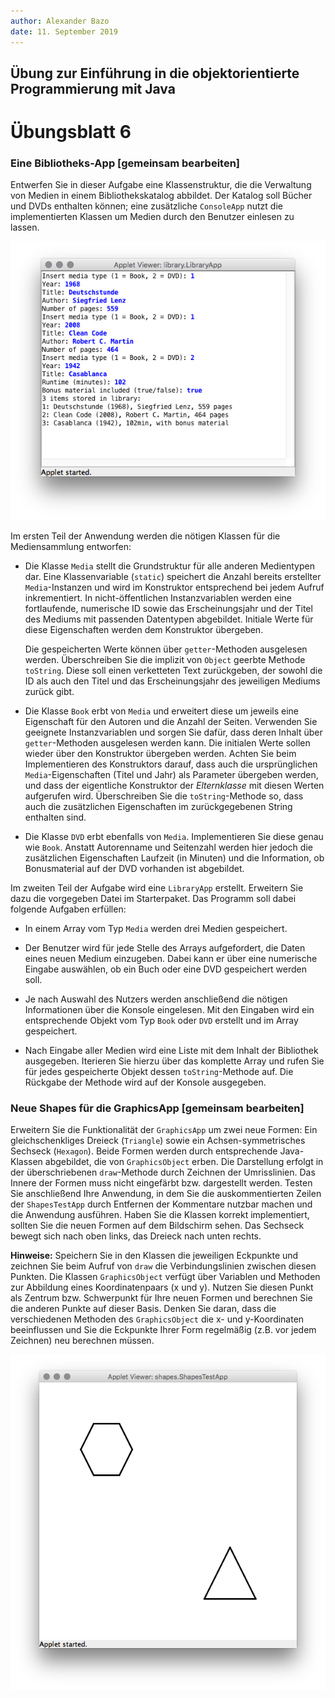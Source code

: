 ```yaml
---
author:	Alexander Bazo
date: 11. September 2019
---
```



## Übung zur Einführung in die objektorientierte Programmierung mit Java

# Übungsblatt 6

### **Eine Bibliotheks-App [gemeinsam bearbeiten]**

Entwerfen Sie in dieser Aufgabe eine Klassenstruktur, die die Verwaltung
von Medien in einem Bibliothekskatalog abbildet. Der Katalog soll Bücher
und DVDs enthalten können; eine zusätzliche `ConsoleApp` nutzt die
implementierten Klassen um Medien durch den Benutzer einlesen zu
lassen.

![image](img/screenshot_library.png)

Im ersten Teil der Anwendung werden die nötigen Klassen für die
Mediensammlung entworfen:

-   Die Klasse `Media` stellt die Grundstruktur für alle anderen
    Medientypen dar. Eine Klassenvariable (`static`) speichert die
    Anzahl bereits erstellter `Media`-Instanzen und wird im Konstruktor
    entsprechend bei jedem Aufruf inkrementiert. In nicht-öffentlichen
    Instanzvariablen werden eine fortlaufende, numerische ID sowie das
    Erscheinungsjahr und der Titel des Mediums mit passenden Datentypen
    abgebildet. Initiale Werte für diese Eigenschaften werden dem
    Konstruktor übergeben.

    Die gespeicherten Werte können über `getter`-Methoden ausgelesen
    werden. Überschreiben Sie die implizit von `Object` geerbte Methode
    `toString`. Diese soll einen verketteten Text zurückgeben, der
    sowohl die ID als auch den Titel und das Erscheinungsjahr des
    jeweiligen Mediums zurück gibt.

-   Die Klasse `Book` erbt von `Media` und erweitert diese um jeweils
    eine Eigenschaft für den Autoren und die Anzahl der Seiten.
    Verwenden Sie geeignete Instanzvariablen und sorgen Sie dafür, dass
    deren Inhalt über `getter`-Methoden ausgelesen werden kann. Die
    initialen Werte sollen wieder über den Konstruktor übergeben werden.
    Achten Sie beim Implementieren des Konstruktors darauf, dass auch
    die ursprünglichen `Media`-Eigenschaften (Titel und Jahr) als
    Parameter übergeben werden, und dass der eigentliche Konstruktor der
    *Elternklasse* mit diesen Werten aufgerufen wird. Überschreiben Sie
    die `toString`-Methode so, dass auch die zusätzlichen Eigenschaften
    im zurückgegebenen String enthalten sind.

-   Die Klasse `DVD` erbt ebenfalls von `Media`. Implementieren Sie
    diese genau wie `Book`. Anstatt Autorenname und Seitenzahl werden
    hier jedoch die zusätzlichen Eigenschaften Laufzeit (in Minuten) und die Information, ob Bonusmaterial auf der DVD vorhanden ist
    abgebildet.

Im zweiten Teil der Aufgabe wird eine `LibraryApp` erstellt. Erweitern
Sie dazu die vorgegeben Datei im Starterpaket. Das Programm soll dabei
folgende Aufgaben erfüllen:

-   In einem Array vom Typ `Media` werden drei Medien gespeichert.

-   Der Benutzer wird für jede Stelle des Arrays aufgefordert, die Daten
    eines neuen Medium einzugeben. Dabei kann er über eine numerische
    Eingabe auswählen, ob ein Buch oder eine DVD gespeichert werden
    soll.

-   Je nach Auswahl des Nutzers werden anschließend die nötigen
    Informationen über die Konsole eingelesen. Mit den Eingaben wird ein
    entsprechende Objekt vom Typ `Book` oder `DVD` erstellt und im Array
    gespeichert.

-   Nach Eingabe aller Medien wird eine Liste mit dem Inhalt der
    Bibliothek ausgegeben. Iterieren Sie hierzu über das komplette Array
    und rufen Sie für jedes gespeicherte Objekt dessen
    `toString`-Methode auf. Die Rückgabe der Methode wird auf der
    Konsole ausgegeben.

### **Neue Shapes für die GraphicsApp [gemeinsam bearbeiten]**

Erweitern Sie die Funktionalität der `GraphicsApp` um zwei neue Formen:
Ein gleichschenkliges Dreieck (`Triangle`) sowie ein
Achsen-symmetrisches Sechseck (`Hexagon`). Beide Formen werden durch
entsprechende Java-Klassen abgebildet, die von `GraphicsObject` erben.
Die Darstellung erfolgt in der überschriebenen `draw`-Methode durch
Zeichnen der Umrisslinien. Das Innere der Formen muss nicht eingefärbt
bzw. dargestellt werden. Testen Sie anschließend Ihre Anwendung, in dem
Sie die auskommentierten Zeilen der `ShapesTestApp` durch Entfernen der
Kommentare nutzbar machen und die Anwendung ausführen. Haben Sie die
Klassen korrekt implementiert, sollten Sie die neuen Formen auf dem
Bildschirm sehen. Das Sechseck bewegt sich nach oben links, das Dreieck
nach unten rechts.

**Hinweise:** Speichern Sie in den Klassen die jeweiligen Eckpunkte und
zeichnen Sie beim Aufruf von `draw` die Verbindungslinien zwischen
diesen Punkten. Die Klassen `GraphicsObject` verfügt über Variablen und
Methoden zur Abbildung eines Koordinatenpaars (x und y). Nutzen Sie
diesen Punkt als Zentrum bzw. Schwerpunkt für Ihre neuen Formen und
berechnen Sie die anderen Punkte auf dieser Basis. Denken Sie daran,
dass die verschiedenen Methoden des `GraphicsObject` die x- und
y-Koordinaten beeinflussen und Sie die Eckpunkte Ihrer Form regelmäßig
(z.B. vor jedem Zeichnen) neu berechnen müssen.

![image](img/screenshot_shapes.png)
